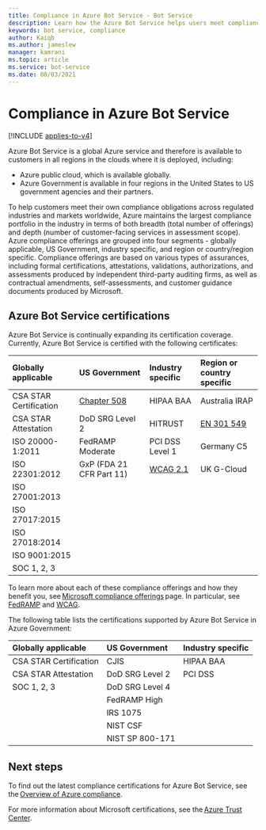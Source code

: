 ```yaml
---
title: Compliance in Azure Bot Service - Bot Service
description: Learn how the Azure Bot Service helps users meet compliance obligations. See which certificates the service holds in various industries and geographic areas.
keywords: bot service, compliance
author: Kaiqb
ms.author: jameslew
manager: kamrani
ms.topic: article
ms.service: bot-service
ms.date: 08/03/2021
---
```


# Compliance in Azure Bot Service 

[!INCLUDE [applies-to-v4](includes/applies-to-v4-current.md)]

Azure Bot Service is a global Azure service and therefore is available to customers in all regions in the clouds where it is deployed, including:  

- Azure public cloud, which is available globally. 
- Azure Government is available in four regions in the United States to US government agencies and their partners. 

To help customers meet their own compliance obligations across regulated industries and markets worldwide, Azure maintains the largest compliance portfolio 
in the industry in terms of both breadth (total number of offerings) and depth (number of customer-facing services in assessment scope). Azure compliance 
offerings are grouped into four segments - globally applicable, US Government, industry specific, and region or country/region specific. 
Compliance offerings are based on various types of assurances, including formal certifications, attestations, validations, authorizations, 
and assessments produced by independent third-party auditing firms, as well as contractual amendments, self-assessments, and customer guidance documents produced by Microsoft. 

## Azure Bot Service certifications 

Azure Bot Service is continually expanding its certification coverage. Currently, Azure Bot Service is certified with the following certificates: 

| Globally applicable  | US Government  | Industry specific | Region or country specific |
| :--- | :--- | :---| :---|
| CSA STAR Certification  | [Chapter 508](/compliance/regulatory/offering-Section-508-VPATS)  | HIPAA BAA | Australia IRAP |
| CSA STAR Attestation | DoD SRG Level 2 | HITRUST | [EN 301 549](/compliance/regulatory/offering-en-301-549-eu) |
| ISO 20000-1:2011 | FedRAMP Moderate | PCI DSS Level 1 |Germany C5 |
| ISO 22301:2012 |GxP (FDA 21 CFR Part 11) | [WCAG 2.1](https://cloudblogs.microsoft.com/industry-blog/government/2018/09/11/accessibility-conformance-reports/) |UK G-Cloud |
| ISO 27001:2013 | | | |
| ISO 27017:2015 | | | |
| ISO 27018:2014 | | | |
| ISO 9001:2015  | | | |
| SOC 1, 2, 3 | | | |

To learn more about each of these compliance offerings and how they benefit you, see [Microsoft compliance offerings](/compliance/regulatory/offering-home) page. 
In particular, see [FedRAMP](/compliance/regulatory/offering-fedramp) and [WCAG](https://cloudblogs.microsoft.com/industry-blog/government/2018/09/11/accessibility-conformance-reports/). 

The following table lists the certifications supported by Azure Bot Service in Azure Government: 


| Globally applicable | US Government | Industry specific |
| :--- | :--- | :--- |
| CSA STAR Certification | CJIS | HIPAA BAA |
| CSA STAR Attestation | DoD SRG Level 2 | PCI DSS |
| SOC 1, 2, 3 | DoD SRG Level 4 | |
| | FedRAMP High  | |
| | IRS 1075 | |
| | NIST CSF | |
| | NIST SP 800-171 | |

## Next steps 

To find out the latest compliance certifications for Azure Bot Service, see the [Overview of Azure compliance](https://gallery.technet.microsoft.com/Overview-of-Azure-c1be3942). 

For more information about Microsoft certifications, see the [Azure Trust Center](https://azure.microsoft.com/overview/trusted-cloud/). 

 






